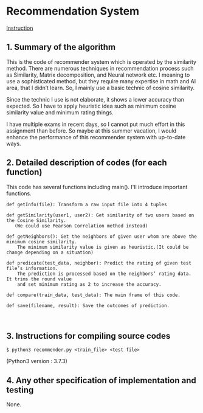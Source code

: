# Recommendation System

[Instruction](https://github.com/vctr7/Data_Science/blob/master/Recommendation_System/2020_DM_Programming_Assignment_4.pdf)


## 1.	Summary of the algorithm

This is the code of recommender system which is operated by the similarity method. There are numerous techniques in recommendation process such as Similarity, Matrix decomposition, and Neural network etc. I meaning to use a sophisticated method, but they require many expertise in math and AI area, that I didn’t learn. So, I mainly use a basic technic of cosine similarity.

Since the technic I use is not elaborate, it shows a lower accuracy than expected. So I have to apply heuristic idea such as minimum cosine similarity value and minimum rating things.

I have multiple exams in recent days, so I cannot put much effort in this assignment than before. So maybe at this summer vacation, I would enhance the performance of this recommender system with up-to-date ways.



## 2.	Detailed description of codes (for each function) 

This code has several functions including main(). I'll introduce important functions.

    def getInfo(file): Transform a raw input file into 4 tuples
    
    def getSimilarity(user1, user2): Get similarity of two users based on the Cosine Similarity. 
       (We could use Pearson Correlation method instead)
    
    def getNeighbors(): Get the neighbors of given user whom are above the minimum cosine similarity. 
        The minimum similarity value is given as heuristic.(It could be change depending on a situation)
    
    def predicate(test_data, neighbor): Predict the rating of given test file’s information. 
        The prediction is processed based on the neighbors’ rating data. It trims the round value 
        and set minimum rating as 2 to increase the accuracy.

    def compare(train_data, test_data): The main frame of this code. 
    
    def save(filename, result): Save the outcomes of prediction.
    

 
## 3.	Instructions for compiling source codes 

    $ python3 recommender.py <train_file> <test file>

(Python3 version : 3.7.3)
 



## 4.	Any other specification of implementation and testing

None.
